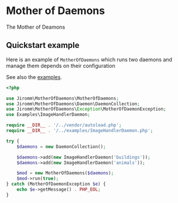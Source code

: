 # Mother of Daemons
The Mother of Deamons

## Quickstart example

Here is an example of `MotherOfDaemons` which runs two daemons and manage them depends on their configuration

See also the [examples](examples).

```php
<?php

use Jiromm\MotherOfDaemons\MotherOfDaemons;
use Jiromm\MotherOfDaemons\Daemon\DaemonCollection;
use Jiromm\MotherOfDaemons\Exception\MotherOfDaemonException;
use Examples\ImageHandlerDaemon;

require __DIR__ . '/../vendor/autoload.php';
require __DIR__ . '/../examples/ImageHandlerDaemon.php';

try {
    $daemons = new DaemonCollection();

    $daemons->add(new ImageHandlerDaemon('buildings'));
    $daemons->add(new ImageHandlerDaemon('animals'));

    $mod = new MotherOfDaemons($daemons);
    $mod->run(true);
} catch (MotherOfDaemonException $e) {
    echo $e->getMessage() . PHP_EOL;
}
```
